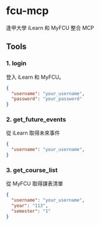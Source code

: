 # fcu-mcp
逢甲大學 iLearn 和 MyFCU 整合 MCP

## Tools
### 1. login
登入 iLearn 和 MyFCU。
```json
{
  "username": "your_username",
  "password": "your_password"
}
```

### 2. get_future_events
從 iLearn 取得未來事件
```json
{
  "username": "your_username",
}
```

### 3. get_course_list
從 MyFCU 取得課表清單
```json
{
  "username": "your_username",
  "year": "113",
  "semester": "1"
}
```